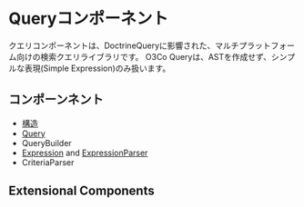# Queryコンポーネント

クエリコンポーネントは、DoctrineQueryに影響された、マルチプラットフォーム向けの検索クエリライブラリです。
O3Co Queryは、ASTを作成せず、シンプルな表現(Simple Expression)のみ扱います。


## コンポーンネント

 - [構造](./architect.md)
 - [Query](./query.md)
 - QueryBuilder
 - [Expression](./expression.md) and [ExpressionParser](./expression_parser.md)
 - CriteriaParser

## Extensional Components 

